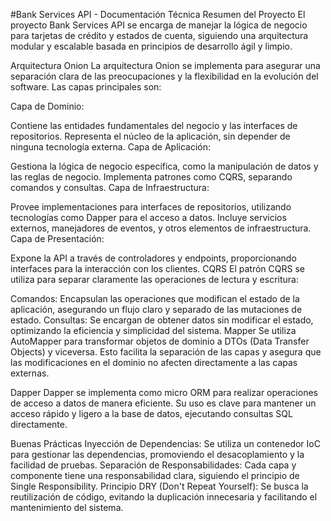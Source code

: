 #Bank Services API - Documentación Técnica
Resumen del Proyecto
El proyecto Bank Services API se encarga de manejar la lógica de negocio para tarjetas de crédito y estados de cuenta, siguiendo una arquitectura modular y escalable basada en principios de desarrollo ágil y limpio.

Arquitectura Onion
La arquitectura Onion se implementa para asegurar una separación clara de las preocupaciones y la flexibilidad en la evolución del software. Las capas principales son:

Capa de Dominio:

Contiene las entidades fundamentales del negocio y las interfaces de repositorios.
Representa el núcleo de la aplicación, sin depender de ninguna tecnología externa.
Capa de Aplicación:

Gestiona la lógica de negocio específica, como la manipulación de datos y las reglas de negocio.
Implementa patrones como CQRS, separando comandos y consultas.
Capa de Infraestructura:

Provee implementaciones para interfaces de repositorios, utilizando tecnologías como Dapper para el acceso a datos.
Incluye servicios externos, manejadores de eventos, y otros elementos de infraestructura.
Capa de Presentación:

Expone la API a través de controladores y endpoints, proporcionando interfaces para la interacción con los clientes.
CQRS
El patrón CQRS se utiliza para separar claramente las operaciones de lectura y escritura:

Comandos: Encapsulan las operaciones que modifican el estado de la aplicación, asegurando un flujo claro y separado de las mutaciones de estado.
Consultas: Se encargan de obtener datos sin modificar el estado, optimizando la eficiencia y simplicidad del sistema.
Mapper
Se utiliza AutoMapper para transformar objetos de dominio a DTOs (Data Transfer Objects) y viceversa. Esto facilita la separación de las capas y asegura que las modificaciones en el dominio no afecten directamente a las capas externas.

Dapper
Dapper se implementa como micro ORM para realizar operaciones de acceso a datos de manera eficiente. Su uso es clave para mantener un acceso rápido y ligero a la base de datos, ejecutando consultas SQL directamente.

Buenas Prácticas
Inyección de Dependencias: Se utiliza un contenedor IoC para gestionar las dependencias, promoviendo el desacoplamiento y la facilidad de pruebas.
Separación de Responsabilidades: Cada capa y componente tiene una responsabilidad clara, siguiendo el principio de Single Responsibility.
Principio DRY (Don't Repeat Yourself): Se busca la reutilización de código, evitando la duplicación innecesaria y facilitando el mantenimiento del sistema.
